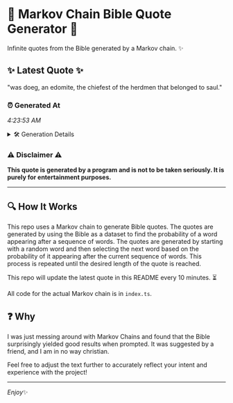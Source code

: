 # 📖 Markov Chain Bible Quote Generator 📖

Infinite quotes from the Bible generated by a Markov chain. ✨

## ✨ Latest Quote ✨
"was doeg, an edomite, the chiefest of the herdmen that belonged to saul."

### ⏰ Generated At
*4:23:53 AM*

<details>
    <summary>🛠️ Generation Details</summary>
    <p>
        <strong>🌱 Seed:</strong> was<br>
        <strong>🔄 Iterations:</strong> 12<br>
        <strong>📜 Context History:</strong><br>[ was ]: doeg,<br>[ was, doeg, ]: an<br>[ was, doeg,, an ]: edomite,<br>[ was, doeg,, an, edomite, ]: the<br>[ was, doeg,, an, edomite,, the ]: chiefest<br>[ was, doeg,, an, edomite,, the, chiefest ]: of<br>[ doeg,, an, edomite,, the, chiefest, of ]: the<br>[ an, edomite,, the, chiefest, of, the ]: herdmen<br>[ edomite,, the, chiefest, of, the, herdmen ]: that<br>[ the, chiefest, of, the, herdmen, that ]: belonged<br>[ chiefest, of, the, herdmen, that, belonged ]: to<br>[ of, the, herdmen, that, belonged, to ]: saul.<br>
    </p>
</details>

### ⚠️ Disclaimer ⚠️
**This quote is generated by a program and is not to be taken seriously. It is purely for entertainment purposes.**

---

## 🔍 How It Works

This repo uses a Markov chain to generate Bible quotes. The quotes are generated by using the Bible as a dataset to find the probability of a word appearing after a sequence of words. The quotes are generated by starting with a random word and then selecting the next word based on the probability of it appearing after the current sequence of words. This process is repeated until the desired length of the quote is reached.

This repo will update the latest quote in this README every 10 minutes. ⏳

All code for the actual Markov chain is in `index.ts`.

## ❓ Why

I was just messing around with Markov Chains and found that the Bible surprisingly yielded good results when prompted. 
It was suggested by a friend, and I am in no way christian.

Feel free to adjust the text further to accurately reflect your intent and experience with the project!

---

*Enjoy*✨
